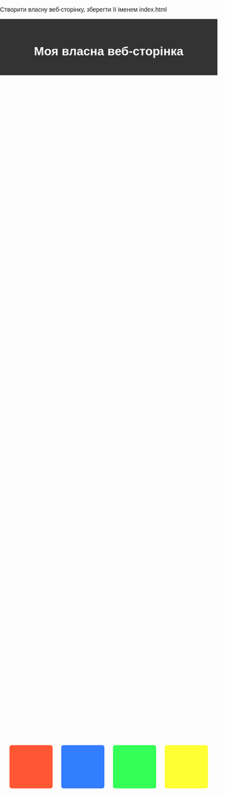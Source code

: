 Створити власну веб-сторінку, зберегти її іменем index.html 
<!DOCTYPE html>
<html lang="en">
<head>
    <meta charset="UTF-8">
    <meta name="viewport" content="width=device-width, initial-scale=1.0">
    <title>Моя власна веб-сторінка</title>
    <style>
        body {
            font-family: Arial, sans-serif;
            margin: 0;
            padding: 0;
            box-sizing: border-box;
        }
        .header {
            background-color: #333;
            color: #fff;
            padding: 20px;
            text-align: center;
        }
        .container {
            display: flex;
            justify-content: center;
            align-items: center;
            height: 80vh;
        }
        .box {
            width: 100px;
            height: 100px;
            margin: 0 10px;
            border-radius: 5px;
        }
        .red { background-color: #FF5733; }
        .blue { background-color: #337DFF; }
        .green { background-color: #33FF57; }
        .yellow { background-color: #FFFF33; }
    </style>
</head>
<body>
    <div class="header">
        <h1>Моя власна веб-сторінка</h1>
    </div>
    <div class="container">
        <div class="box red"></div>
        <div class="box blue"></div>
        <div class="box green"></div>
        <div class="box yellow"></div>
    </div>
</body>
</html>
